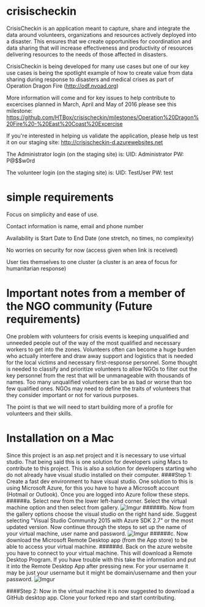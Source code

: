 crisischeckin
=============

CrisisCheckin is an application meant to capture, share and integrate the data around volunteers, organizations and resources
actively deployed into a disaster.  This ensures that we create opportunities for coordination and data sharing that will increase
effectiveness and productivity of resources delivering resources to the needs of those affected in disasters.

CrisisCheckin is being developed for many use cases but one of our key use cases is being the spotlight example of how to create
value from data sharing during response to disasters and medical crises as part of Operation Dragon Fire (http://odf.nvoad.org)

More information will come and for key issues to help contribute to excercises planned in March, April and May of 2016 please see this milestone:
https://github.com/HTBox/crisischeckin/milestones/Operation%20Dragon%20Fire%20-%20East%20Coast%20Excercise

If you're interested in helping us validate the application, please help us test it on our
staging site:  http://crisischeckin-d.azurewebsites.net

The Administrator login (on the staging site) is:
UID:  Administrator
PW: P@$$w0rd

The volunteer login (on the staging site) is:
UID: TestUser
PW: test


simple requirements
=============
Focus on simplicity and ease of use.

Contact information is name, email and phone number

Availability is Start Date to End Date (one stretch, no times, no complexity)

No worries on security for now (access given when link is received)

User ties themselves to one cluster (a cluster is an area of focus for humanitarian response)

Important notes from a member of the NGO community (Future requirements)
===========================

One problem with volunteers for crisis events is keeping unqualified and unneeded people out of the way of the most qualified and necessary workers to get into the zones.  Volunteers often can become a huge burden who actually interfere and draw away support and logistics that is needed for the local victims and necessary first-response personnel.  Some thought is needed to classify and prioritize volunteers to allow NGOs to filter out the key personnel from the rest that will be unmanageable with thousands of names.  Too many unqualified volunteers can be as bad or worse than too few qualified ones.  NGOs may need to define the traits of volunteers that they consider important or not for various purposes.

The point is that we will need to start building more of a profile for volunteers and their skills.

Installation on a Mac
====================
Since this project is an asp.net project and it is necessary to use virtual studio. That being said this is one solution for developers using Macs to contribute to this project. This is also a solution for developers starting who do not already have visual studio installed on their computer.
####Step 1:
Create a fast dev environment to have visual studio. One solution to this is using Microsoft Azure, for this you have to have a Microsoft account (Hotmail or Outlook). Once you are logged into Azure follow these steps.
######a.
Select new from the lower left-hand corner. Select the virtual machine option and then select from gallery.
![Imgur](http://i.imgur.com/Nxa6490.png)
######b.
Now from the gallery options choose the visual studio on the right hand side. Suggest selecting "Visual Studio Community 2015 with Azure SDK 2.7" or the most updated version. Now continue through the steps to set up the name of your virtual machine, user name and password.
![Imgur](http://i.imgur.com/jhbVyFN.png)
######c.
Now download the Microsoft Remote Desktop app (from the App store) to be able to access your virtual machine.
######d.
Back on the azure website you have to connect to your virtual machine. This will download a Remote Desktop Program. If you have trouble with this take the information and put it into the Remote Desktop App after pressing new. For your username it may be just your username but it might be domain/username and then your password.
![Imgur](http://i.imgur.com/IglP8Wi.png)

####Step 2:
Now in the virtual machine it is now suggested to download a GitHub desktop app. Clone your forked repo and start contributing.
